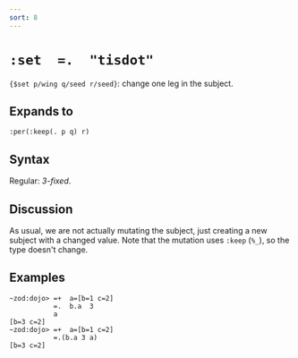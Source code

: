 ```yaml
---
sort: 8
---
```


# `:set  =.  "tisdot"` 

`{$set p/wing q/seed r/seed}`: change one leg in the subject.

## Expands to

```
:per(:keep(. p q) r)
```

## Syntax

Regular: *3-fixed*.

## Discussion

As usual, we are not actually mutating the subject, just creating
a new subject with a changed value.  Note that the mutation uses
`:keep` (`%_`), so the type doesn't change.

## Examples

```
~zod:dojo> =+  a=[b=1 c=2]
           =.  b.a  3
           a
[b=3 c=2]
~zod:dojo> =+  a=[b=1 c=2]
           =.(b.a 3 a)
[b=3 c=2]
```
